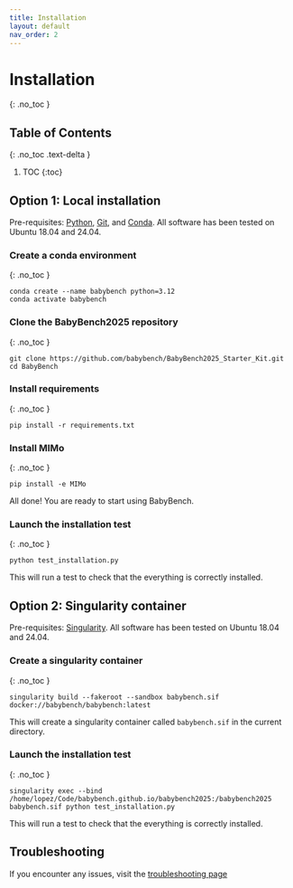 ```yaml
---
title: Installation
layout: default
nav_order: 2
---
```


# Installation
{: .no_toc }

## Table of Contents
{: .no_toc .text-delta }

1. TOC
{:toc}

## Option 1: Local installation

Pre-requisites: [Python](https://www.python.org/), [Git](https://git-scm.com/), and [Conda](https://www.anaconda.com/products/individual). All software has been tested on Ubuntu 18.04 and 24.04.

### Create a conda environment
{: .no_toc }

```
conda create --name babybench python=3.12
conda activate babybench
```

### Clone the BabyBench2025 repository
{: .no_toc }

```
git clone https://github.com/babybench/BabyBench2025_Starter_Kit.git
cd BabyBench
```

### Install requirements
{: .no_toc }

```
pip install -r requirements.txt
```

### Install MIMo
{: .no_toc }

```
pip install -e MIMo
```

All done! You are ready to start using BabyBench.

### Launch the installation test
{: .no_toc }

```
python test_installation.py
```

This will run a test to check that the everything is correctly installed.

## Option 2: Singularity container

Pre-requisites: [Singularity](https://docs.sylabs.io/guides/latest/user-guide/). All software has been tested on Ubuntu 18.04 and 24.04.

### Create a singularity container
{: .no_toc }

```
singularity build --fakeroot --sandbox babybench.sif docker://babybench/babybench:latest
```

This will create a singularity container called `babybench.sif` in the current directory.

### Launch the installation test
{: .no_toc }

```
singularity exec --bind /home/lopez/Code/babybench.github.io/babybench2025:/babybench2025 babybench.sif python test_installation.py
```

This will run a test to check that the everything is correctly installed.

## Troubleshooting


If you encounter any issues, visit the [troubleshooting page](https://babybench.github.io/babybench2025/wiki/troubleshooting)
